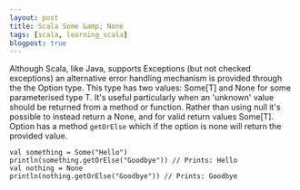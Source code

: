 ```yaml
---
layout: post
title: Scala Some &amp; None
tags: [scala, learning_scala]
blogpost: true
---
```

Although Scala, like Java, supports Exceptions (but not checked exceptions) an alternative error handling mechanism is provided through the the Option type. This type has two values: Some[T] and None for some parameterised type T. It's useful particularly when an 'unknown' value should be returned from a method or function. Rather than using null it's possible to instead return a None, and for valid return values Some[T]. Option has a method `getOrElse` which if the option is none will return the provided value.

<pre><code class="scala">val something = Some("Hello")
println(something.getOrElse("Goodbye")) // Prints: Hello
val nothing = None
println(nothing.getOrElse("Goodbye")) // Prints: Goodbye
</code></pre>